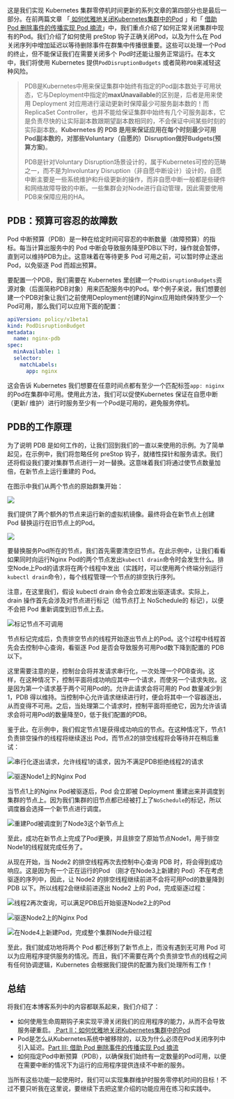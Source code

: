 这是我们实现 Kubernetes 集群零停机时间更新的系列文章的第四部分也是最后一部分。在前两篇文章 「[ 如何优雅地关闭Kubernetes集群中的Pod](http://mp.weixin.qq.com/s?__biz=MzUzNTY5MzU2MA==&mid=2247487192&idx=1&sn=52fc08998b5f4c4cd33be5052d6bbe28&chksm=fa80df4fcdf756594bb4a07e5680e32eb1cce9eb1ce5b2eee11d50b8098840b27fa07a5b07b3&token=2067195606&lang=zh_CN#rd) 」和「 [借助 Pod 删除事件的传播实现 Pod 摘流](http://mp.weixin.qq.com/s?__biz=MzUzNTY5MzU2MA==&mid=2247487210&idx=1&sn=d73ca74b2e1bc1f969ac094ea44a5b28&chksm=fa80df7dcdf7566bce2f91da94cf33222e8b1bdea147f69403c4139d520641f3c09acc62c927&token=2067195606&lang=zh_CN#rd)」中，我们重点介绍了如何正常关闭集群中现有的Pod。我们介绍了如何使用 preStop 钩子正确关闭Pod，以及为什么在 Pod 关闭序列中增加延迟以等待删除事件在群集中传播很重要。这些可以处理一个Pod的终止，但不能保证我们在需要关闭多个 Pod时还能让服务正常运行。在本文中，我们将使用 Kubernetes 提供`PodDisruptionBudgets` 或者简称`PDB`来减轻这种风险。

>PDB是Kubernetes中用来保证集群中始终有指定的Pod副本数处于可用状态，它与Deployment中指定的**maxUnavailable**的区别是，后者是用来使用 Deployment 对应用进行滚动更新时保障最少可服务副本数的！而 ReplicaSet Controller，也并不能给保证集群中始终有几个可服务副本，它是负责尽快的让实际副本数跟期望副本数相同的，不会保证中间某些时刻的实际副本数。**Kubernetes 的 PDB 是用来保证应用在每个时刻最少可用Pod副本数的，对那些Voluntary（自愿的）Disruption做好Budgets(预算方案)**。
>
>PDB是针对Voluntary Disruption场景设计的，属于Kubernetes可控的范畴之一，而不是为Involuntary Disruption（非自愿中断设计）设计的，自愿中断主要是一些系统维护和升级更新的操作，而非自愿中断一般都是些硬件和网络故障导致的中断。一些集群会对Node进行自动管理，因此需要使用PDB来保障应用的HA。





## PDB：预算可容忍的故障数

Pod 中断预算（PDB）是一种在给定时间可容忍的中断数量（故障预算）的指标。每当计算出服务中的 Pod 中断会导致服务降至PDB以下时，操作就会暂停，直到可以维持PDB为止。这意味着在等待更多 Pod 可用之前，可以暂时停止逐出Pod，以免驱逐 Pod 而超出预算。

要配置一个PDB，我们需要在 Kubernetes 里创建一个`PodDisruptionBudgets`资源对象（后面简称PDB对象）用来匹配服务中的Pod。举个例子来说，我们想要创建一个PDB对象让我们之前使用Deployment创建的Nginx应用始终保持至少一个Pod可用，那么我们可以应用下面的配置：

```yaml
apiVersion: policy/v1beta1
kind: PodDisruptionBudget
metadata:
  name: nginx-pdb
spec:
  minAvailable: 1
  selector:
    matchLabels:
      app: nginx
```

这会告诉 Kubernetes 我们想要在任意时间点都有至少一个匹配标签`app: niginx`的Pod在集群中可用。使用此方法，我们可以促使Kubernetes 保证在自愿中断（更新/ 维护）进行时服务至少有一个Pod是可用的，避免服务停机。

## PDB的工作原理

为了说明 PDB 是如何工作的，让我们回到我们的一直以来使用的示例。为了简单起见，在示例中，我们将忽略任何 preStop 钩子，就绪性探针和服务请求。我们还将假设我们要对集群节点进行一对一替换。这意味着我们将通过使节点数量加倍，在新节点上运行重建的 Pod。

在图示中我们从两个节点的原始群集开始：

![](https://cdn.learnku.com/uploads/images/202103/27/6964/NiBKgJdBJw.png!large)

我们提供了两个额外的节点来运行新的虚拟机镜像。最终将会在新节点上创建 Pod 替换运行在旧节点上的Pod。

![](https://cdn.learnku.com/uploads/images/202103/27/6964/qqVk8fRIuH.png!large)

要替换服务Pod所在的节点，我们首先需要清空旧节点。在此示例中，让我们看看如果同时向运行Nginx Pod的两个节点发出`kubectl drain`命令时会发生什么。排空Node上Pod的请求将在两个线程中发出（实践时，可以使用两个终端分别运行`kubectl drain`命令），每个线程管理一个节点的排空执行序列。

注意，在这里我们，假设 kubectl drain 命令会立即发出驱逐请求。实际上，drain 操作首先会涉及对节点进行标记（给节点打上 NoSchedule的 标记），以便不会把 Pod 重新调度到旧节点上去。

![标记节点不可调用](https://cdn.learnku.com/uploads/images/202103/27/6964/yfLrJEa9VR.png!large)

节点标记完成后，负责排空节点的线程开始逐出节点上的Pod。这个过程中线程首先会去控制中心查询，看驱逐 Pod 是否会导致服务可用Pod数下降到配置的 PDB 以下。

这里需要注意的是，控制台会将并发请求串行化，一次处理一个PDB查询。这样，在这种情况下，控制平面将成功响应其中一个请求，而使另一个请求失败。这是因为第一个请求基于两个可用Pod的。允许此请求会将可用的 Pod 数量减少到1，PDB 得以维持。当控制中心允许请求继续进行时，便会将其中一个容器逐出，从而变得不可用。之后，当处理第二个请求时，控制平面将拒绝它，因为允许该请求会将可用Pod的数量降至0，低于我们配置的PDB。

鉴于此，在示例中，我们假定节点1是获得成功响应的节点。在这种情况下，节点1负责排空操作的线程将继续逐出 Pod，而节点2的排空线程将会等待并在稍后重试：

![串行化逐出请求，允许线程1的请求，因为不满足PDB拒绝线程2的请求](https://cdn.learnku.com/uploads/images/202103/28/6964/0Z8CdxzrO9.png!large)

![驱逐Node1上的Nginx Pod](https://cdn.learnku.com/uploads/images/202103/28/6964/VmoCkjgJ0r.png!large)

当节点1上的Nginx Pod被驱逐后，Pod 会立即被 Deployment 重建出来并调度到集群的节点上。因为我们集群的旧节点都已经被打上了`NoSchedule`的标记，所以调度器会选择一个新节点进行调度。

![重建Pod被调度到了Node3这个新节点上](https://cdn.learnku.com/uploads/images/202103/28/6964/0hCmmjWIuP.png!large)

至此，成功在新节点上完成了Pod更换，并且排空了原始节点Node1，用于排空Node1的线程就完成任务了。

从现在开始，当 Node2 的排空线程再次去控制中心查询 PDB 时，将会得到成功响应。这是因为有一个正在运行的Pod （刚才在Node3上新建的 Pod）不在考虑驱逐的序列中，因此，让 Node2 的排空线程继续前进不会将可用Pod的数量降到 PDB 以下。所以线程2会继续前进逐出 Node2 上的 Pod，完成驱逐过程：

![线程2再次查询，可以满足PDB后开始驱逐Node2上的Pod](https://cdn.learnku.com/uploads/images/202103/28/6964/n4AO0EZykS.png!large)

![驱逐Node2上的Nginx Pod](https://cdn.learnku.com/uploads/images/202103/28/6964/cG6RKMl4eh.png!large)

![在Node4上新建Pod，完成整个集群Node升级过程](https://cdn.learnku.com/uploads/images/202103/28/6964/rGuh7ePsLQ.png!large)

至此，我们就成功地将两个 Pod 都迁移到了新节点上，而没有遇到无可用 Pod 可以为应用程序提供服务的情况。而且，我们不需要在两个负责排空节点的线程之间有任何协调逻辑，Kubernetes 会根据我们提供的配置为我们处理所有工作！

## 总结

将我们在本博客系列中的内容都联系起来，我们介绍了：

- 如何使用生命周期钩子来实现平滑关闭我们的应用程序的能力，从而不会导致服务硬重启。[ Part II：如何优雅地关闭Kubernetes集群中的Pod](http://mp.weixin.qq.com/s?__biz=MzUzNTY5MzU2MA==&mid=2247487192&idx=1&sn=52fc08998b5f4c4cd33be5052d6bbe28&chksm=fa80df4fcdf756594bb4a07e5680e32eb1cce9eb1ce5b2eee11d50b8098840b27fa07a5b07b3&token=2067195606&lang=zh_CN#rd)
- Pod是怎么从Kubernetes系统中被移除的，以及为什么必须在Pod关闭序列中引入延迟。[Part III: 借助 Pod 删除事件的传播实现 Pod 摘流](http://mp.weixin.qq.com/s?__biz=MzUzNTY5MzU2MA==&mid=2247487210&idx=1&sn=d73ca74b2e1bc1f969ac094ea44a5b28&chksm=fa80df7dcdf7566bce2f91da94cf33222e8b1bdea147f69403c4139d520641f3c09acc62c927&token=2067195606&lang=zh_CN#rd)
- 如何指定Pod中断预算（PDB），以确保我们始终有一定数量的Pod可用，以便在需要中断的情况下为运行的应用程序提供连续不中断的服务。

当所有这些功能一起使用时，我们可以实现集群维护时服务零停机时间的目标！不过不要只听我在这里说，要继续下去把这里介绍的功能应用在练习和实践中。
